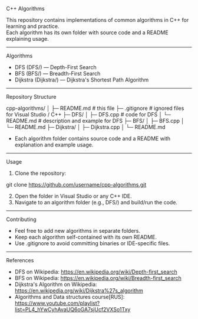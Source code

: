 C++ Algorithms

This repository contains implementations of common algorithms in C++ for learning and practice.  
Each algorithm has its own folder with source code and a README explaining usage.

---

Algorithms

- DFS (DFS/) — Depth-First Search
- BFS (BFS/) — Breadth-First Search
- Dijkstra (Dijkstra/) — Dijkstra's Shortest Path Algorithm

---

Repository Structure

cpp-algorithms/
│
├─ README.md           # this file
├─ .gitignore          # ignored files for Visual Studio / C++
├─ DFS/
│   ├─ DFS.cpp         # code for DFS
│   └─ README.md       # description and example for DFS
├─ BFS/
│   ├─ BFS.cpp
│   └─ README.md
├─ Dijkstra/
│   ├─ Dijkstra.cpp
│   └─ README.md

- Each algorithm folder contains source code and a README with explanation and example usage.

---

Usage

1. Clone the repository:

git clone https://github.com/username/cpp-algorithms.git

2. Open the folder in Visual Studio or any C++ IDE.  
3. Navigate to an algorithm folder (e.g., DFS/) and build/run the code.  

---

Contributing

- Feel free to add new algorithms in separate folders.  
- Keep each algorithm self-contained with its own README.  
- Use .gitignore to avoid committing binaries or IDE-specific files.

---

References

- DFS on Wikipedia: https://en.wikipedia.org/wiki/Depth-first_search  
- BFS on Wikipedia: https://en.wikipedia.org/wiki/Breadth-first_search  
- Dijkstra's Algorithm on Wikipedia: https://en.wikipedia.org/wiki/Dijkstra%27s_algorithm
- Algorithms and Data structures course[RUS]: https://www.youtube.com/playlist?list=PL4_hYwCyhAvaUQ6oGA7sjUcf2VXSo1Txy